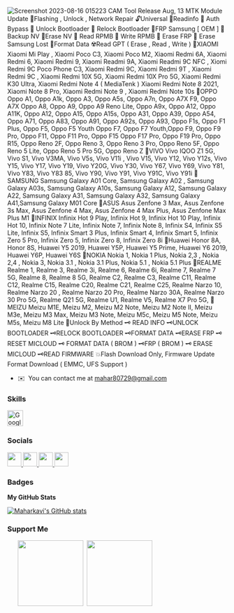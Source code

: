 ![Screenshot 2023-08-16 015223](https://github.com/MaharLinKavi/MR-MTK-MODULE-TOOL/assets/142556125/9ec3b0a0-9ebb-42bc-aff6-bc42da63f9ae)
CAM Tool Release Aug, 13 MTK Module Update 🔑Flashing , Unlock , Network Repair 🔓Universal 🔏Readinfo 🔏 Auth Bypass 🔏 Unlock Bootloader 🔏 Relock Bootloader 🔏FRP Samsung \[ OEM \] 🔏 Backup NV 🔏Erase NV 🔏 Read RPMB 🔏 Write RPMB 🔏 Erase FRP 🔏 Erase Samsung Lost 🔏Format Data ☢️Read GPT ( Erase , Read , Write ) 📌XIAOMI Xiaomi Mi Play , Xiaomi Poco C3, Xiaomi Poco M2, Xiaomi Redmi 6A, Xiaomi Redmi 6, Xiaomi Redmi 9, Xiaomi Readmi 9A, Xiaomi Readmi 9C NFC , Xiomi Redmi 9C Poco Phone C3, Xiaomi Redmi 9C, Xiaomi Redmi 9T , Xiaomi Redmi 9C , Xiaomi Redmi 10X 5G, Xiaomi Redmi 10X Pro 5G, Xiaomi Redmi K30 Ultra, Xiaomi Redmi Note 4 ( MediaTenk ) Xiaomi Redmi Note 8 2021, Xiaomi Note 8 Pro, Xiaomi Redmi Note 9 , Xiaomi Redmi Note 10s 📌OPPO Oppo A1, Oppo A1k, Oppo A3, Oppo A5s, Oppo A7n, Oppo A7X F9, Oppo A7X Oppo A8, Oppo A9, Oppo A9 Reno Lite, Oppo A9x, Oppo A12, Oppo A11K, Oppo A12, Oppo A15, Oppo A15s, Oppo A31, Oppo A39, Oppo A54, Oppo A71, Oppo A83, Oppo A91, Oppo A92s, Oppo A93, Oppo F1s, Oppo F1 Plus, Oppo F5, Oppo F5 Youth Oppo F7, Oppo F7 Youth,Oppo F9, Oppo F9 Pro, Oppo F11, Oppo F11 Pro, Oppo F15 Oppo F17 Pro, Oppo F19 Pro, Oppo R15, Oppo Reno 2F, Oppo Reno 3, Oppo Reno 3 Pro, Oppo Reno 5F, Oppo Reno 5 Lite, Oppo Reno 5 Pro 5G, Oppo Reno Z 📌VIVO Vivo IQOO Z1 5G, Vivo S1, Vivo V3MA, Vivo V5s, Vivo V11i , Vivo V15, Vivo Y12, Vivo Y12s, Vivo Y15, Vivo Y17, Vivo Y19, Vivo Y20G, Vivo Y30, Vivo Y67, Vivo Y69, Vivo Y81, Vivo Y83, Vivo Y83 85, Vivo Y90, Vivo Y91, Vivo Y91C, Vivo Y91i 📌SAMSUNG Samsung Galaxy A01 Core, Samsung Galaxy A02 , Samsung Galaxy A03s, Samsung Galaxy A10s, Samsung Galaxy A12, Samsung Galaxy A22, Samsung Galaxy A31, Samsung Galaxy A32, Samsung Galaxy A41,Samsung Galaxy M01 Core 📌ASUS Asus Zenfone 3 Max, Asus Zenfone 3s Max, Asus Zenfone 4 Max, Asus Zenfone 4 Max Plus, Asus Zenfone Max Plus M1 📌INFINIX Infinix Hot 9 Play, Infinix Hot 9, Infinix Hot 10 Play, Infinix Hot 10, Infinix Note 7 Lite, Infinix Note 7, Infinix Note 8, Infinix S4, Infinix S5 Lite, Infinix S5, Infinix Smart 3 Plus, Infinix Smart 4, Infinix Smart 5, Infinix Zero 5 Pro, Infinix Zero 5, Infinix Zero 8, Infinix Zero 8i 📌Huawei Honor 8A, Honor 8S, Huawei Y5 2019, Huawei Y5P, Huawei Y5 Prime, Huawei Y6 2019, Huawei Y6P, Huawei Y6S 📌NOKIA Nokia 1, Nokia 1 Plus, Nokia 2,3 , Nokia 2,4 , Nokia 3, Nokia 3.1 , Nokia 3.1 Plus, Nokia 5.1 , Nokia 5.1 Plus 📌REALME Realme 1, Realme 3, Realme 3i, Realme 6, Realme 6i, Realme 7, Realme 7 5G, Realme 8, Realme 8 5G, Realme C2, Realme C3, Realme C11, Realme C12, Realme C15, Realme C20, Realme C21, Realme C25, Realme Narzo 10, Realme Narzo 20 , Realme Narzo 20 Pro, Realme Narzo 30A, Realme Narzo 30 Pro 5G, Realme Q21 5G, Realme U1, Realme V5, Realme X7 Pro 5G, 📌 MEIZU Meizu M1E, Meizu M2, Meizu M2 Note, Meizu M2 Note II, Meizu M3e, Meizu M3 Max, Meizu M3 Note, Meizu M5c, Meizu M5 Note, Meizu M5s, Meizu M8 Lite 🔐Unlock By Method 🗝 READ INFO 🗝UNLOCK BOOTLOADER 🗝RELOCK BOOTLOADER 🗝FORMAT DATA 🗝ERASE FRP 🗝RESET MICLOUD 🗝 FORMAT DATA ( BROM ) 🗝FRP ( BROM ) 🗝 ERASE MICLOUD 🗝READ FIRMWARE 💥Flash Download Only, Firmware Update Format Download ( EMMC, UFS Support )

* ✉️  You can contact me at [mahar80729@gmail.com](mailto:mahar80729@gmail.com)

### Skills



<a href="https://cloud.google.com/" target="_blank" rel="noreferrer"><img src="https://raw.githubusercontent.com/danielcranney/readme-generator/main/public/icons/skills/googlecloud-colored.svg" width="36" height="36" alt="Google Cloud" /></a>
</p>


### Socials

<p align="left"> <a href="https://www.facebook.com/https://web.facebook.com/profile.php?id=100092875538508" target="_blank" rel="noreferrer"> <picture> <source media="(prefers-color-scheme: dark)" srcset="undefined" /> <source media="(prefers-color-scheme: light)" srcset="https://raw.githubusercontent.com/danielcranney/readme-generator/main/public/icons/socials/facebook.svg" /> <img src="https://raw.githubusercontent.com/danielcranney/readme-generator/main/public/icons/socials/facebook.svg" width="32" height="32" /> </picture> </a> <a href="https://www.github.com/Maharkavi" target="_blank" rel="noreferrer"> <picture> <source media="(prefers-color-scheme: dark)" srcset="https://raw.githubusercontent.com/danielcranney/readme-generator/main/public/icons/socials/github-dark.svg" /> <source media="(prefers-color-scheme: light)" srcset="https://raw.githubusercontent.com/danielcranney/readme-generator/main/public/icons/socials/github.svg" /> <img src="https://raw.githubusercontent.com/danielcranney/readme-generator/main/public/icons/socials/github.svg" width="32" height="32" /> </picture> </a> <a href="https://www.linkedin.com/in/https://drive.google.com/u/0/uc?id=1_iE2MvPsTcOjMVJDRA5cXHfeF_2eCpm9&export=download" target="_blank" rel="noreferrer"> <picture> <source media="(prefers-color-scheme: dark)" srcset="undefined" /> <source media="(prefers-color-scheme: light)" srcset="https://raw.githubusercontent.com/danielcranney/readme-generator/main/public/icons/socials/linkedin.svg" /> <img src="https://raw.githubusercontent.com/danielcranney/readme-generator/main/public/icons/socials/linkedin.svg" width="32" height="32" /> </picture> </a> <a href="https://https://drive.google.com/u/0/uc?id=1_iE2MvPsTcOjMVJDRA5cXHfeF_2eCpm9&export=download" target="_blank" rel="noreferrer"> <picture> <source media="(prefers-color-scheme: dark)" srcset="undefined" /> <source media="(prefers-color-scheme: light)" srcset="https://raw.githubusercontent.com/danielcranney/readme-generator/main/public/icons/socials/rss.svg" /> <img src="https://raw.githubusercontent.com/danielcranney/readme-generator/main/public/icons/socials/rss.svg" width="32" height="32" /> </picture> </a></p>

### Badges

<b>My GitHub Stats</b>

<a href="http://www.github.com/Maharkavi"><img src="https://github-readme-stats.vercel.app/api?username=Maharkavi&show_icons=true&hide=stars,commits,prs,issues,contribs&title_color=0891b2&text_color=ffffff&icon_color=0891b2&bg_color=1c1917&hide_border=true&show_icons=true" alt="Maharkavi's GitHub stats" /></a>

### Support Me

<ul style="list-style-type: none; margin: 0;">

<li style="display: inline-block; margin-right: 0.25rem;"><a href="https://www.buymeacoffee.com/https://drive.google.com/u/0/uc?id=1_iE2MvPsTcOjMVJDRA5cXHfeF_2eCpm9&export=download"><img src="https://cdn.buymeacoffee.com/buttons/v2/default-yellow.png" width="150"/></a></li>

<li style="display: inline-block; margin-right: 0.25rem;"><a href="https://www.ko-fi.com/MaharKavi"><img src="https://storage.ko-fi.com/cdn/kofi2.png?v=3" width="150"/></a></li>

</ul>
